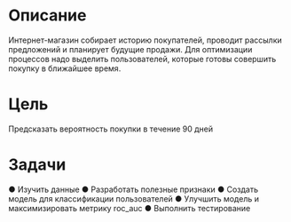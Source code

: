 #  Описание

   Интернет-магазин собирает историю покупателей, проводит рассылки предложений и 
   планирует будущие продажи. Для оптимизации процессов надо выделить пользователей, 
   которые готовы совершить покупку в ближайшее время.
   
# Цель

  Предсказать вероятность покупки в течение 90 дней
# Задачи

 ● Изучить данные
 ● Разработать полезные признаки
 ● Создать модель для классификации пользователей
 ● Улучшить модель и максимизировать метрику roc_auc
 ● Выполнить тестирование
